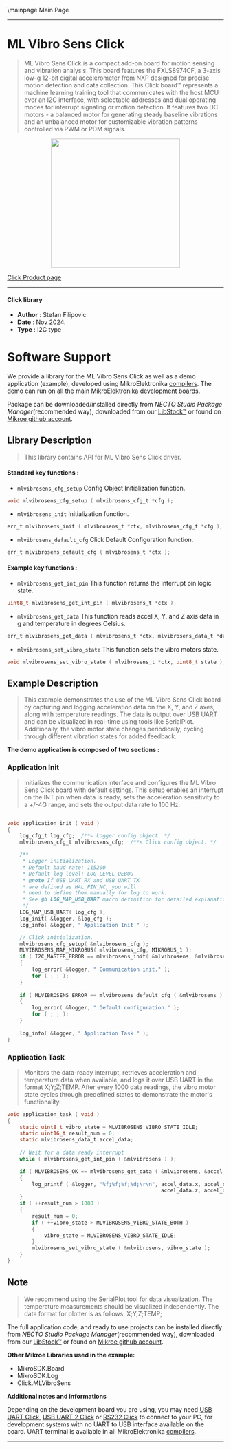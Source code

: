 \mainpage Main Page

---
# ML Vibro Sens Click

> ML Vibro Sens Click is a compact add-on board for motion sensing and vibration analysis. This board features the FXLS8974CF, a 3-axis low-g 12-bit digital accelerometer from NXP designed for precise motion detection and data collection. This Click board™ represents a machine learning training tool that communicates with the host MCU over an I2C interface, with selectable addresses and dual operating modes for interrupt signaling or motion detection. It features two DC motors - a balanced motor for generating steady baseline vibrations and an unbalanced motor for customizable vibration patterns controlled via PWM or PDM signals.

<p align="center">
  <img src="https://download.mikroe.com/images/click_for_ide/mlvibrosens_click.png" height=300px>
</p>

[Click Product page](https://www.mikroe.com/ml-vibro-sens-click)

---


#### Click library

- **Author**        : Stefan Filipovic
- **Date**          : Nov 2024.
- **Type**          : I2C type


# Software Support

We provide a library for the ML Vibro Sens Click
as well as a demo application (example), developed using MikroElektronika
[compilers](https://www.mikroe.com/necto-studio).
The demo can run on all the main MikroElektronika [development boards](https://www.mikroe.com/development-boards).

Package can be downloaded/installed directly from *NECTO Studio Package Manager*(recommended way), downloaded from our [LibStock&trade;](https://libstock.mikroe.com) or found on [Mikroe github account](https://github.com/MikroElektronika/mikrosdk_click_v2/tree/master/clicks).

## Library Description

> This library contains API for ML Vibro Sens Click driver.

#### Standard key functions :

- `mlvibrosens_cfg_setup` Config Object Initialization function.
```c
void mlvibrosens_cfg_setup ( mlvibrosens_cfg_t *cfg );
```

- `mlvibrosens_init` Initialization function.
```c
err_t mlvibrosens_init ( mlvibrosens_t *ctx, mlvibrosens_cfg_t *cfg );
```

- `mlvibrosens_default_cfg` Click Default Configuration function.
```c
err_t mlvibrosens_default_cfg ( mlvibrosens_t *ctx );
```

#### Example key functions :

- `mlvibrosens_get_int_pin` This function returns the interrupt pin logic state.
```c
uint8_t mlvibrosens_get_int_pin ( mlvibrosens_t *ctx );
```

- `mlvibrosens_get_data` This function reads accel X, Y, and Z axis data in g and temperature in degrees Celsius.
```c
err_t mlvibrosens_get_data ( mlvibrosens_t *ctx, mlvibrosens_data_t *data_out );
```

- `mlvibrosens_set_vibro_state` This function sets the vibro motors state.
```c
void mlvibrosens_set_vibro_state ( mlvibrosens_t *ctx, uint8_t state );
```

## Example Description

> This example demonstrates the use of the ML Vibro Sens Click board by capturing and logging
acceleration data on the X, Y, and Z axes, along with temperature readings. The data is output 
over USB UART and can be visualized in real-time using tools like SerialPlot. Additionally, 
the vibro motor state changes periodically, cycling through different vibration states for 
added feedback.

**The demo application is composed of two sections :**

### Application Init

> Initializes the communication interface and configures the ML Vibro Sens Click board 
with default settings. This setup enables an interrupt on the INT pin when data is ready,
sets the acceleration sensitivity to a +/-4G range, and sets the output data rate to 100 Hz.

```c

void application_init ( void )
{
    log_cfg_t log_cfg;  /**< Logger config object. */
    mlvibrosens_cfg_t mlvibrosens_cfg;  /**< Click config object. */

    /** 
     * Logger initialization.
     * Default baud rate: 115200
     * Default log level: LOG_LEVEL_DEBUG
     * @note If USB_UART_RX and USB_UART_TX 
     * are defined as HAL_PIN_NC, you will 
     * need to define them manually for log to work. 
     * See @b LOG_MAP_USB_UART macro definition for detailed explanation.
     */
    LOG_MAP_USB_UART( log_cfg );
    log_init( &logger, &log_cfg );
    log_info( &logger, " Application Init " );

    // Click initialization.
    mlvibrosens_cfg_setup( &mlvibrosens_cfg );
    MLVIBROSENS_MAP_MIKROBUS( mlvibrosens_cfg, MIKROBUS_1 );
    if ( I2C_MASTER_ERROR == mlvibrosens_init( &mlvibrosens, &mlvibrosens_cfg ) )
    {
        log_error( &logger, " Communication init." );
        for ( ; ; );
    }
    
    if ( MLVIBROSENS_ERROR == mlvibrosens_default_cfg ( &mlvibrosens ) )
    {
        log_error( &logger, " Default configuration." );
        for ( ; ; );
    }
    
    log_info( &logger, " Application Task " );
}

```

### Application Task

> Monitors the data-ready interrupt, retrieves acceleration and temperature data when available,
and logs it over USB UART in the format X;Y;Z;TEMP. After every 1000 data readings, the 
vibro motor state cycles through predefined states to demonstrate the motor's functionality.

```c
void application_task ( void )
{
    static uint8_t vibro_state = MLVIBROSENS_VIBRO_STATE_IDLE;
    static uint16_t result_num = 0;
    static mlvibrosens_data_t accel_data;
    
    // Wait for a data ready interrupt
    while ( mlvibrosens_get_int_pin ( &mlvibrosens ) );

    if ( MLVIBROSENS_OK == mlvibrosens_get_data ( &mlvibrosens, &accel_data ) )
    {
        log_printf ( &logger, "%f;%f;%f;%d;\r\n", accel_data.x, accel_data.y, 
                                                  accel_data.z, accel_data.temperature ); 
    }
    if ( ++result_num > 1000 )
    {
        result_num = 0;
        if ( ++vibro_state > MLVIBROSENS_VIBRO_STATE_BOTH )
        {
            vibro_state = MLVIBROSENS_VIBRO_STATE_IDLE;
        }
        mlvibrosens_set_vibro_state ( &mlvibrosens, vibro_state );
    }
}
```

## Note

> We recommend using the SerialPlot tool for data visualization. The temperature measurements
should be visualized independently. The data format for plotter is as follows: X;Y;Z;TEMP;

The full application code, and ready to use projects can be installed directly from *NECTO Studio Package Manager*(recommended way), downloaded from our [LibStock&trade;](https://libstock.mikroe.com) or found on [Mikroe github account](https://github.com/MikroElektronika/mikrosdk_click_v2/tree/master/clicks).

**Other Mikroe Libraries used in the example:**

- MikroSDK.Board
- MikroSDK.Log
- Click.MLVibroSens

**Additional notes and informations**

Depending on the development board you are using, you may need
[USB UART Click](https://www.mikroe.com/usb-uart-click),
[USB UART 2 Click](https://www.mikroe.com/usb-uart-2-click) or
[RS232 Click](https://www.mikroe.com/rs232-click) to connect to your PC, for
development systems with no UART to USB interface available on the board. UART
terminal is available in all MikroElektronika
[compilers](https://shop.mikroe.com/compilers).

---
